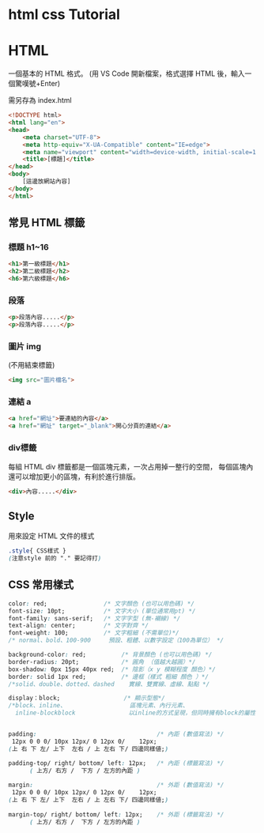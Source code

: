 # html css Tutorial
 
# HTML
一個基本的 HTML 格式。
(用 VS Code 開新檔案，格式選擇 HTML 後，輸入一個驚嘆號+Enter)

需另存為 index.html

```html
<!DOCTYPE html>
<html lang="en">
<head>
    <meta charset="UTF-8">
    <meta http-equiv="X-UA-Compatible" content="IE=edge">
    <meta name="viewport" content="width=device-width, initial-scale=1.0">
    <title>[標題]</title>
</head>
<body>
    [這邊放網站內容]
</body>
</html>
```


## 常見 HTML 標籤

### 標題 h1~16
```html
<h1>第一級標題</h1>
<h2>第二級標題</h2>
<h6>第六級標題</h6>
```
### 段落
```html
<p>段落內容.....</p>
<p>段落內容.....</p>
```
### 圖片 img
(不用結束標籤)
```html
<img src="圖片檔名">
```

### 連結 a
```html
<a href="網址">要連結的內容</a>
<a href="網址" target="_blank">開心分頁的連結</a>
```

### div標籤
每組 HTML div 標籤都是一個區塊元素，一次占用掉一整行的空間，
每個區塊內還可以增加更小的區塊，有利於進行排版。
```html
<div>內容.....</div>
```
## Style
用來設定 HTML 文件的樣式
```css
.style{ CSS樣式 }      
(注意style 前的 "." 要記得打)
```

## CSS 常用樣式
```css
color: red;                /* 文字顏色 (也可以用色碼) */ 
font-size: 10pt;           /* 文字大小 (單位通常用pt) */
font-family: sans-serif;   /* 文字字型 (無-襯線) */
text-align: center;        /* 文字對齊 */
font-weight: 100;          /* 文字粗細 (不需單位)*/
/* normal、bold、100-900     預設、粗體、以數字設定（100為單位） */

background-color: red;          /* 背景顏色 (也可以用色碼) */ 
border-radius: 20pt;            /* 圓角 （值越大越圓）*/
box-shadow: 0px 15px 40px red;  /* 陰影（x y 模糊程度 顏色）*/
border: solid 1px red;          /* 邊框（樣式 粗細 顏色 ）*/
/*solid、double、dotted、dashed    實線、雙實線、虛線、點點 */

display：block;                  /* 顯示型態*/
/*block、inline、                  區塊元素、內行元素、
  inline-blockblock               以inline的方式呈現，但同時擁有block的屬性 */


padding:                                  /* 內距 (數值寫法) */
 12px 0 0 0/ 10px 12px/ 0 12px 0/    12px;
(上 右 下 左/ 上下  左右 / 上 左右 下/ 四邊同樣値;)

padding-top/ right/ bottom/ left: 12px;   /* 內距 (標籤寫法) */
      ( 上方/ 右方 /  下方 / 左方的內距 )
      
margin:                                   /* 外距 (數值寫法) */
 12px 0 0 0/ 10px 12px/ 0 12px 0/    12px;
(上 右 下 左/ 上下  左右 / 上 左右 下/ 四邊同樣値;)
                                        
margin-top/ right/ bottom/ left: 12px;    /* 外距 (標籤寫法) */
      ( 上方/ 右方 /  下方 / 左方的內距 )

```